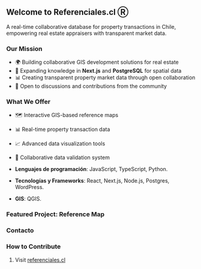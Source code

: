 ## Welcome to Referenciales.cl Ⓡ

A real-time collaborative database for property transactions in Chile, empowering real estate appraisers with transparent market data.

### Our Mission

- 🌍 Building collaborative GIS development solutions for real estate
- 🧠 Expanding knowledge in **Next.js** and **PostgreSQL** for spatial data
- 📊 Creating transparent property market data through open collaboration
- 💬 Open to discussions and contributions from the community

### What We Offer

- 🗺️ Interactive GIS-based reference maps
- 📊 Real-time property transaction data
- 📈 Advanced data visualization tools
- 🤝 Collaborative data validation system

- **Lenguajes de programación**: JavaScript, TypeScript, Python.
- **Tecnologías y Frameworks**: React, Next.js, Node.js, Postgres, WordPress.
- **GIS**: QGIS.

### Featured Project: Reference Map

### Contacto

### How to Contribute

1. Visit [referenciales.cl](https://referenciales.cl)

